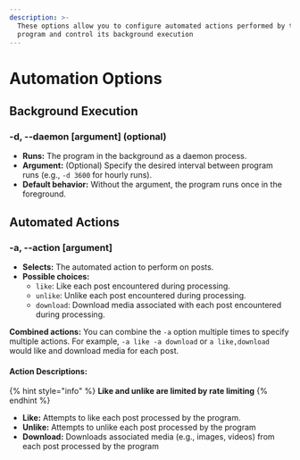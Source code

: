 ```yaml
---
description: >-
  These options allow you to configure automated actions performed by the
  program and control its background execution
---
```


# Automation Options

## Background Execution

### -d, --daemon \[argument] (optional)

* **Runs:** The program in the background as a daemon process.
* **Argument:** (Optional) Specify the desired interval between program runs (e.g., `-d 3600` for hourly runs).
* **Default behavior:** Without the argument, the program runs once in the foreground.

## Automated Actions

### -a, --action \[argument]

* **Selects:** The automated action to perform on posts.
* **Possible choices:**
  * `like`: Like each post encountered during processing.
  * `unlike`: Unlike each post encountered during processing.
  * `download`: Download media associated with each post encountered during processing.

**Combined actions:** You can combine the `-a` option multiple times to specify multiple actions. For example, `-a like -a download` or `a like,download` would like and download media for each post.

#### **Action Descriptions:**

{% hint style="info" %}
**Like and unlike are limited by rate limiting**
{% endhint %}

* **Like:** Attempts to like each post processed by the program.
* **Unlike:** Attempts to unlike each post processed by the program
* **Download:** Downloads associated media (e.g., images, videos) from each post processed by the program
